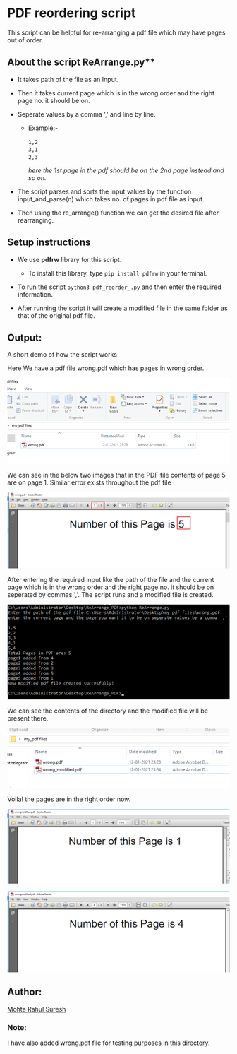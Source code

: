 # PDF reordering script

This script can be helpful for re-arranging a pdf file which may have pages out of order.

## About the script ReArrange.py**

* It takes path of the file as an Input.
* Then it takes current page which is in the wrong order and the right page no. it should be on.
* Seperate values by a comma ',' and line by line.
  * Example:-  
  
	`1,2`  
	`3,1`  
	`2,3`
     	
      *here the 1st page in the pdf should be on the 2nd page instead and so on.*

* The script parses and sorts the input values by the function input_and_parse(n) 
which takes no. of pages in pdf file as input.
* Then using the re_arrange() function we can get the desired file after rearranging.

## Setup instructions

- We use **pdfrw** library for this script. 
	- To install this library, type `pip install pdfrw` in your terminal.

- To run the script `python3 pdf_reorder_.py` and then enter the required information.

- After running the script it will create a modified file in the same folder as that of the original pdf file.


## Output:
 
A short demo of how the script works

Here We have a pdf file wrong.pdf which has pages in wrong order.

![Image 1](img/1.png)

We can see in the below two images that in the PDF file contents of page 5 are on page 1.
Similar error exists throughout the pdf file

![Image 2](img/2.png)

After entering the required input like the path of the file and the current page which is in the wrong order and the right page no. it should be on seperated by commas ','.
The script runs and a modified file is created.

![Image 3](img/3.png)

We can see the contents of the directory and the modified file will be present there.

![Image 4](img/4.png)

Voila! the pages are in the right order now.

![Image 5](img/5.png)

![image 6](img/6.png)

## Author:

[Mohta Rahul Suresh](https://github.com/Rahul555-droid/)

### Note:

I have also added wrong.pdf file for testing purposes in this directory.
